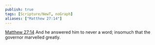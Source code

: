 ```yaml
---
publish: true
tags: [Scripture/NewT, noGraph]
aliases: ["Matthew 27:14"]
---
```

[Matthew 27:14](https://churchofjesuschrist.org/study/scriptures/nt/matt/27?lang=eng&id=p14#p14) And he answered him to never a word; insomuch that the governor marvelled greatly.
